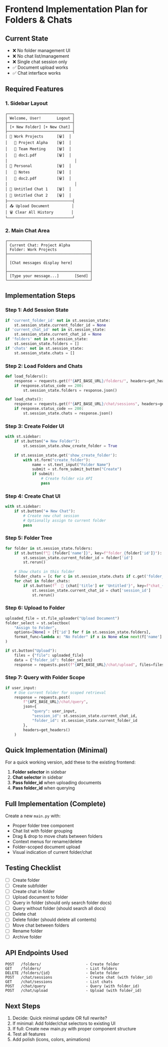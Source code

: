 # Frontend Implementation Plan for Folders & Chats

## Current State
- ❌ No folder management UI
- ❌ No chat list/management
- ❌ Single chat session only
- ✅ Document upload works
- ✅ Chat interface works

## Required Features

### 1. Sidebar Layout
```
┌─────────────────────────────┐
│ Welcome, User!       Logout │
├─────────────────────────────┤
│ [+ New Folder] [+ New Chat] │
├─────────────────────────────┤
│ 📁 Work Projects      [🗑️]  │
│   💬 Project Alpha    [🗑️]  │
│   💬 Team Meeting     [🗑️]  │
│   📄 doc1.pdf         [🗑️]  │
│                              │
│ 📁 Personal           [🗑️]  │
│   💬 Notes            [🗑️]  │
│   📄 doc2.pdf         [🗑️]  │
│                              │
│ 💬 Untitled Chat 1    [🗑️]  │
│ 💬 Untitled Chat 2    [🗑️]  │
├─────────────────────────────┤
│ 📤 Upload Document          │
│ 🗑️ Clear All History        │
└─────────────────────────────┘
```

### 2. Main Chat Area
```
┌─────────────────────────────────────┐
│ Current Chat: Project Alpha         │
│ Folder: Work Projects               │
├─────────────────────────────────────┤
│                                     │
│ [Chat messages display here]        │
│                                     │
├─────────────────────────────────────┤
│ [Type your message...]       [Send] │
└─────────────────────────────────────┘
```

## Implementation Steps

### Step 1: Add Session State
```python
if 'current_folder_id' not in st.session_state:
    st.session_state.current_folder_id = None
if 'current_chat_id' not in st.session_state:
    st.session_state.current_chat_id = None
if 'folders' not in st.session_state:
    st.session_state.folders = []
if 'chats' not in st.session_state:
    st.session_state.chats = []
```

### Step 2: Load Folders and Chats
```python
def load_folders():
    response = requests.get(f"{API_BASE_URL}/folders/", headers=get_headers())
    if response.status_code == 200:
        st.session_state.folders = response.json()

def load_chats():
    response = requests.get(f"{API_BASE_URL}/chat/sessions", headers=get_headers())
    if response.status_code == 200:
        st.session_state.chats = response.json()
```

### Step 3: Create Folder UI
```python
with st.sidebar:
    if st.button("➕ New Folder"):
        st.session_state.show_create_folder = True
    
    if st.session_state.get('show_create_folder'):
        with st.form("create_folder"):
            name = st.text_input("Folder Name")
            submit = st.form_submit_button("Create")
            if submit:
                # Create folder via API
                pass
```

### Step 4: Create Chat UI
```python
with st.sidebar:
    if st.button("➕ New Chat"):
        # Create new chat session
        # Optionally assign to current folder
        pass
```

### Step 5: Folder Tree
```python
for folder in st.session_state.folders:
    if st.button(f"📁 {folder['name']}", key=f"folder_{folder['id']}"):
        st.session_state.current_folder_id = folder['id']
        st.rerun()
    
    # Show chats in this folder
    folder_chats = [c for c in st.session_state.chats if c.get('folder_id') == folder['id']]
    for chat in folder_chats:
        if st.button(f"  💬 {chat['title'] or 'Untitled'}", key=f"chat_{chat['id']}"):
            st.session_state.current_chat_id = chat['session_id']
            st.rerun()
```

### Step 6: Upload to Folder
```python
uploaded_file = st.file_uploader("Upload Document")
folder_select = st.selectbox(
    "Assign to Folder",
    options=[None] + [f['id'] for f in st.session_state.folders],
    format_func=lambda x: "No Folder" if x is None else next(f['name'] for f in st.session_state.folders if f['id'] == x)
)

if st.button("Upload"):
    files = {"file": uploaded_file}
    data = {"folder_id": folder_select}
    response = requests.post(f"{API_BASE_URL}/chat/upload", files=files, data=data, headers=get_headers())
```

### Step 7: Query with Folder Scope
```python
if user_input:
    # Use current folder for scoped retrieval
    response = requests.post(
        f"{API_BASE_URL}/chat/query",
        json={
            "query": user_input,
            "session_id": st.session_state.current_chat_id,
            "folder_id": st.session_state.current_folder_id
        },
        headers=get_headers()
    )
```

## Quick Implementation (Minimal)

For a quick working version, add these to the existing frontend:

1. **Folder selector** in sidebar
2. **Chat selector** in sidebar  
3. **Pass folder_id** when uploading documents
4. **Pass folder_id** when querying

## Full Implementation (Complete)

Create a new `main.py` with:
- Proper folder tree component
- Chat list with folder grouping
- Drag & drop to move chats between folders
- Context menus for rename/delete
- Folder-scoped document upload
- Visual indication of current folder/chat

## Testing Checklist

- [ ] Create folder
- [ ] Create subfolder
- [ ] Create chat in folder
- [ ] Upload document to folder
- [ ] Query in folder (should only search folder docs)
- [ ] Query without folder (should search all docs)
- [ ] Delete chat
- [ ] Delete folder (should delete all contents)
- [ ] Move chat between folders
- [ ] Rename folder
- [ ] Archive folder

## API Endpoints Used

```
POST   /folders/                    - Create folder
GET    /folders/                    - List folders
DELETE /folders/{id}                - Delete folder
POST   /chat/sessions               - Create chat (with folder_id)
GET    /chat/sessions               - List chats
POST   /chat/query                  - Query (with folder_id)
POST   /chat/upload                 - Upload (with folder_id)
```

## Next Steps

1. Decide: Quick minimal update OR full rewrite?
2. If minimal: Add folder/chat selectors to existing UI
3. If full: Create new main.py with proper component structure
4. Test all features
5. Add polish (icons, colors, animations)

